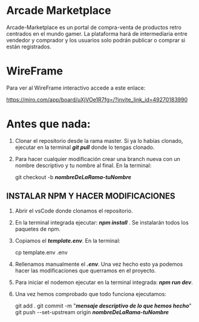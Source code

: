# Arcade Marketplace

Arcade-Marketplace es un portal de compra-venta de productos retro centrados en el mundo gamer.
La plataforma hará de intermediaria entre vendedor y comprador y los usuarios solo podrán publicar o comprar si están registrados.

# WireFrame

Para ver al WireFrame interactivo accede a este enlace:

https://miro.com/app/board/uXjVOe1R7fg=/?invite_link_id=49270183990

# Antes que nada:

1. Clonar el repositorio desde la rama master. Si ya lo habías clonado, ejecutar en la terminal **_git pull_** donde lo tengas clonado.

2. Para hacer cualquier modificación crear una branch nueva con un nombre descriptivo y tu nombre al final. En la terminal:

   git checkout -b **_nombreDeLaRama-tuNombre_**

## INSTALAR NPM Y HACER MODIFICACIONES

1. Abrir el vsCode donde clonamos el repositorio.

2. En la terminal integrada ejecutar: **_npm install_** . Se instalarán todos los paquetes de npm.

3. Copiamos el **_template.env_**. En la terminal:

   cp template.env .env

4. Rellenamos manualmente el **_.env_**. Una vez hecho esto ya podemos hacer las modificaciones que querramos en el proyecto.

5. Para iniciar el nodemon ejecutar en la terminal integrada: **_npm run dev_**.

6. Una vez hemos comprobado que todo funciona ejecutamos:

   git add .
   git commit -m "**_mensaje descriptivo de lo que hemos hecho_**"
   git push --set-upstream origin **_nombreDeLaRama-tuNombre_**

